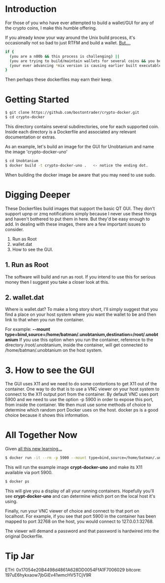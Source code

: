 # Introduction
For those of you who have ever attempted to build a wallet/GUI for any of the crypto coins, I make this humble offering.

If you already know your way around the Unix build process, it's occasionally not so bad to just RTFM and build a wallet.  [But...](https://www.youtube.com/watch?v=FaVFuX8z26c),

```sh
if {
  (you are a n00b && this process is challenging) ||
  (you are trying to build/maintain wallets for several coins && you begin to notice incompatibilities between dependencies) ||
  (your ever advancing *nix version is causing earlier built executables, or their build processes, to fail)
}
```
Then perhaps these dockerfiles may earn their keep.


# Getting Started
```sh
$ git clone https://github.com/bostontrader/crypto-docker.git
$ cd crypto-docker
```
This directory contains several subdirectories, one for each supported coin. Inside each directory is a Dockerfile and associated any relevant documentation or extras.

As an example, let's build an image for the GUI for Unobtanium and name the image 'crypto-docker-uno' 
```sh
$ cd Unobtanium
$ docker build -t crypto-docker-uno .   <- notice the ending dot. 
```
When building the docker image be aware that you may need to use sudo.

# Digging Deeper

These Dockerfiles build images that support the basic QT GUI.  They don't support upnp or zmq notifications simply because I never use these things and haven't bothered to put them in here.  But they'd be easy enough to add. In dealing with these images, there are a few important issues to consider.

1. Run as Root
2. wallet.dat
3. How to see the GUI.

## 1. Run as Root

The software will build and run as root.  If you intend to use this for serious money then I suggest you take a closer look at this.

## 2. wallet.dat

Where is wallet.dat?  To make a long story short, I'll simply suggest that you find a place on your host system where you want the wallet to be and then link to that when you run the container.

For example:
**--mount type=bind,source=/home/batman/.unobtanium,destination=/root/.unobtanium**
If you use this option when you run the container, reference to the directory /root/.unobtanium, inside the container, will get connected to /home/batman/.unobtanium on the host system.

# 3. How to see the GUI

The GUI uses X11 and we need to do some contortions to get X11 out of the container.  One way to do that is to use a VNC viewer on your host system to connect to the X11 output port from the container.  By default VNC uses port 5900 and we need to use the option -p 5900 in order to expose this port, from inside the container. We then must use some methods of choice to determine which random port Docker uses on the host.
docker ps is a good choice because it shows this information.


# All Together Now

Given [all this new learning...](https://www.youtube.com/watch?v=KrD16CBEJRs)
```sh
$ docker run -it --rm -p 5900 --mount type=bind,source=/home/batman/.unobtanium,destination=/root/.unobtanium crypto-docker-uno
```
This will run the example image **crypt-docker-uno** and make its X11 available via port 5900.
```sh
$ docker ps
```
This will give you a display of all your running containers.  Hopefully you'll see **crypt-docker-uno** and can determine which port on the local host it's using.

Finally, run your VNC viewer of choice and connect to that port on localhost.  For example, if you see that port 5900 in the container has been mapped to port 32768 on the host, you would connect to 127.0.0.1:32768.

The viewer will demand a password and that password is hardwired into the original Dockerfile.
# Tip Jar
ETH: 0x17054e20B4498d4861A628DD0054FfA1F7006029
bitcore: 197uE6hykxaow7jbGiEv41wmcHV5TCjV9R
